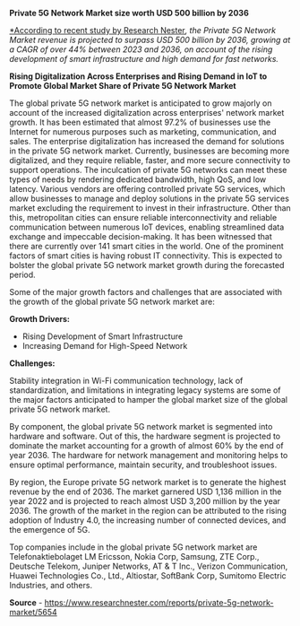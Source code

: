 ﻿**Private 5G Network Market size worth USD 500 billion by 2036**

[*According to recent study by Research Nester](https://www.researchnester.com/reports/private-5g-network-market/5654)*, the Private 5G Network Market revenue is projected to surpass USD 500 billion by 2036, growing at a CAGR of over 44% between 2023 and 2036, on account of the rising development of smart infrastructure and high demand for fast networks.* 

**Rising Digitalization Across Enterprises and Rising Demand in IoT to Promote Global Market Share of Private 5G Network Market**

The global private 5G network market is anticipated to grow majorly on account of the increased digitalization across enterprises' network market growth. It has been estimated that almost 97.2% of businesses use the Internet for numerous purposes such as marketing, communication, and sales. The enterprise digitalization has increased the demand for solutions in the private 5G network market. Currently, businesses are becoming more digitalized, and they require reliable, faster, and more secure connectivity to support operations. The inculcation of private 5G networks can meet these types of needs by rendering dedicated bandwidth, high QoS, and low latency. Various vendors are offering controlled private 5G services, which allow businesses to manage and deploy solutions in the private 5G services market excluding the requirement to invest in their infrastructure. Other than this, metropolitan cities can ensure reliable interconnectivity and reliable communication between numerous IoT devices, enabling streamlined data exchange and impeccable decision-making. It has been witnessed that there are currently over 141 smart cities in the world. One of the prominent factors of smart cities is having robust IT connectivity. This is expected to bolster the global private 5G network market growth during the forecasted period. 

Some of the major growth factors and challenges that are associated with the growth of the global private 5G network market are:

**Growth Drivers:**

- Rising Development of Smart Infrastructure 
- Increasing Demand for High-Speed Network   

**Challenges:**

Stability integration in Wi-Fi communication technology, lack of standardization, and limitations in integrating legacy systems are some of the major factors anticipated to hamper the global market size of the global private 5G network market.

By component, the global private 5G network market is segmented into hardware and software. Out of this, the hardware segment is projected to dominate the market accounting for a growth of almost 60% by the end of year 2036. The hardware for network management and monitoring helps to ensure optimal performance, maintain security, and troubleshoot issues. 

By region, the Europe private 5G network market is to generate the highest revenue by the end of 2036. The market garnered USD 1,136 million in the year 2022 and is projected to reach almost USD 3,200 million by the year 2036. The growth of the market in the region can be attributed to the rising adoption of Industry 4.0, the increasing number of connected devices, and the emergence of 5G. 

Top companies include in the global private 5G network market are Telefonaktiebolaget LM Ericsson, Nokia Corp, Samsung, ZTE Corp., Deutsche Telekom, Juniper Networks, AT & T Inc., Verizon Communication, Huawei Technologies Co., Ltd., Altiostar, SoftBank Corp, Sumitomo Electric Industries, and others.      

**Source** - <https://www.researchnester.com/reports/private-5g-network-market/5654> 
